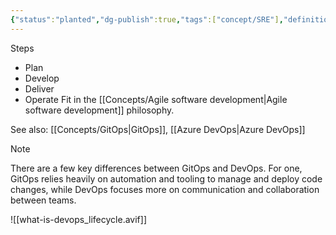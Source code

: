 ```yaml
---
{"status":"planted","dg-publish":true,"tags":["concept/SRE"],"definition":"A compound of development (Dev) and operations (Ops), DevOps is the union of people, process, and technology to continually provide value to customers.","ms-learn-url":"https://azure.microsoft.com/en-us/resources/cloud-computing-dictionary/what-is-devops","creation_date":"2024-05-02 17:15","permalink":"/concepts/dev-ops/","dgPassFrontmatter":true}
---
```


Steps
- Plan
- Develop
- Deliver
- Operate
Fit in the [[Concepts/Agile software development\|Agile software development]] philosophy.

See also:  [[Concepts/GitOps\|GitOps]], [[Azure DevOps\|Azure DevOps]]

> [!note]
> There are a few key differences between GitOps and DevOps. For one, GitOps relies heavily on automation and tooling to manage and deploy code changes, while DevOps focuses more on communication and collaboration between teams.

![[what-is-devops_lifecycle.avif]]
